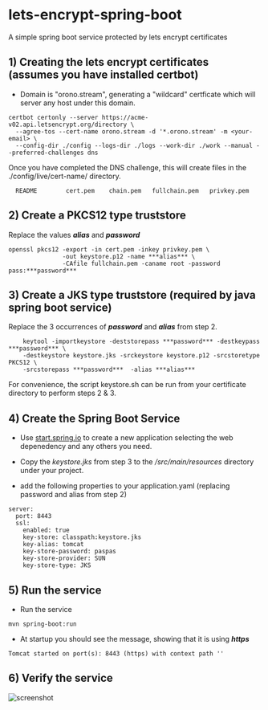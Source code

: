 # lets-encrypt-spring-boot
A simple spring boot service protected by lets encrypt certificates


## 1) Creating the lets encrypt certificates (assumes you have installed certbot)

* Domain is "orono.stream", generating a "wildcard" certficate which will server any host under this domain. 

```
certbot certonly --server https://acme-v02.api.letsencrypt.org/directory \ 
  --agree-tos --cert-name orono.stream -d '*.orono.stream' -m <your-email> \ 
  --config-dir ./config --logs-dir ./logs --work-dir ./work --manual --preferred-challenges dns
```

Once you have completed the DNS challenge, this will create files in the ./config/live/cert-name/ directory. 

```
  README		cert.pem	chain.pem	fullchain.pem	privkey.pem
```
  
  
## 2) Create a PKCS12 type truststore

Replace the values ***alias*** and ***password***
```
openssl pkcs12 -export -in cert.pem -inkey privkey.pem \
               -out keystore.p12 -name ***alias*** \
               -CAfile fullchain.pem -caname root -password pass:***password***
```
               
## 3) Create a JKS type truststore (required by java spring boot service)

Replace the 3 occurrences of ***password*** and ***alias*** from step 2.
```
    keytool -importkeystore -deststorepass ***password*** -destkeypass ***password*** \ 
    -destkeystore keystore.jks -srckeystore keystore.p12 -srcstoretype PKCS12 \
    -srcstorepass ***password***  -alias ***alias***
```

For convenience, the script keystore.sh can be run from your certificate directory to perform steps 2 & 3. 

## 4) Create the Spring Boot Service

* Use [start.spring.io](start.spring.io) to create a new application selecting the web depenedency and any others you need. 

* Copy the _keystore.jks_ from step 3 to the _/src/main/resources_ directory under your project. 

* add the following properties to your application.yaml (replacing password and alias from step 2)
```
server:
  port: 8443
  ssl:
    enabled: true
    key-store: classpath:keystore.jks
    key-alias: tomcat
    key-store-password: paspas
    key-store-provider: SUN
    key-store-type: JKS

```

## 5) Run the service

* Run the service 
```
mvn spring-boot:run
```

* At startup you should see the message, showing that it is using ***https***
```
Tomcat started on port(s): 8443 (https) with context path ''
```

## 6) Verify the service

![screenshot](https://raw.githubusercontent.com/bmullan-pivotal/lets-encrypt-spring-boot/master/orono-screenshot.png)

